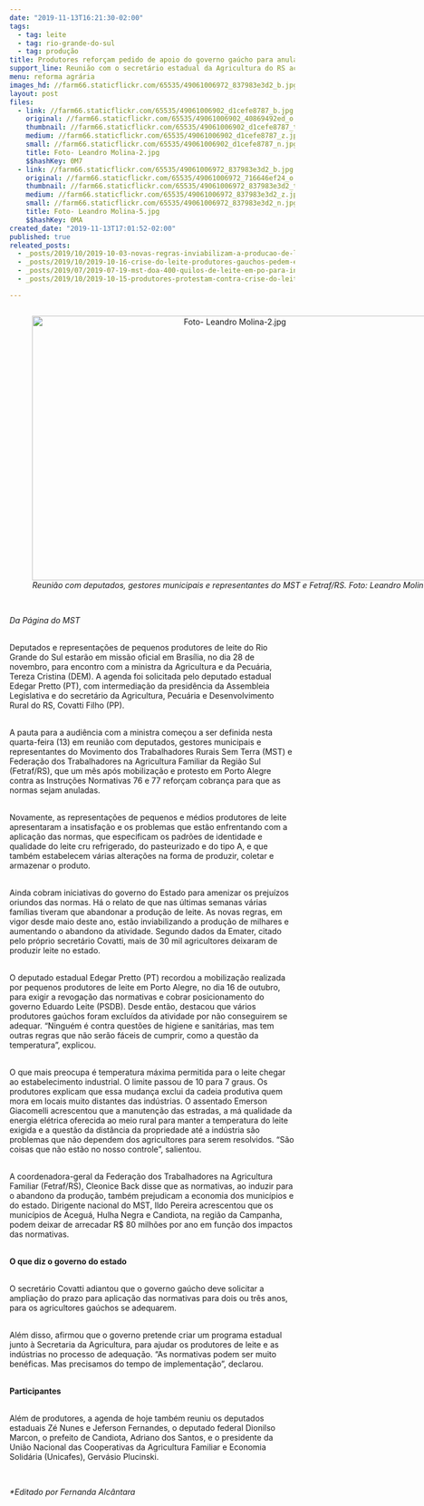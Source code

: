 ```yaml
---
date: "2019-11-13T16:21:30-02:00"
tags:
  - tag: leite
  - tag: rio-grande-do-sul
  - tag: produção
title: Produtores reforçam pedido de apoio do governo gaúcho para anular normativas do leite
support_line: Reunião com o secretário estadual da Agricultura do RS aconteceu nesta quarta-feira (13)
menu: reforma agrária
images_hd: //farm66.staticflickr.com/65535/49061006972_837983e3d2_b.jpg
layout: post
files:
  - link: //farm66.staticflickr.com/65535/49061006902_d1cefe8787_b.jpg
    original: //farm66.staticflickr.com/65535/49061006902_40869492ed_o.jpg
    thumbnail: //farm66.staticflickr.com/65535/49061006902_d1cefe8787_t.jpg
    medium: //farm66.staticflickr.com/65535/49061006902_d1cefe8787_z.jpg
    small: //farm66.staticflickr.com/65535/49061006902_d1cefe8787_n.jpg
    title: Foto- Leandro Molina-2.jpg
    $$hashKey: 0M7
  - link: //farm66.staticflickr.com/65535/49061006972_837983e3d2_b.jpg
    original: //farm66.staticflickr.com/65535/49061006972_716646ef24_o.jpg
    thumbnail: //farm66.staticflickr.com/65535/49061006972_837983e3d2_t.jpg
    medium: //farm66.staticflickr.com/65535/49061006972_837983e3d2_z.jpg
    small: //farm66.staticflickr.com/65535/49061006972_837983e3d2_n.jpg
    title: Foto- Leandro Molina-5.jpg
    $$hashKey: 0MA
created_date: "2019-11-13T17:01:52-02:00"
published: true
releated_posts:
  - _posts/2019/10/2019-10-03-novas-regras-inviabilizam-a-producao-de-leite-no-pais.md
  - _posts/2019/10/2019-10-16-crise-do-leite-produtores-gauchos-pedem-extincao-de-normativas-em-audiencia-publica.md
  - _posts/2019/07/2019-07-19-mst-doa-400-quilos-de-leite-em-po-para-iniciativas-sociais-no-rs.md
  - _posts/2019/10/2019-10-15-produtores-protestam-contra-crise-do-leite-em-porto-alegre.md

---
```

<div style="text-align:center">
<figure class="image" style="display:inline-block"><img alt="Foto- Leandro Molina-2.jpg" height="467" src="//farm66.staticflickr.com/65535/49061006902_d1cefe8787_b.jpg" width="700" />
<figcaption><em>Reuni&atilde;o com deputados, gestores municipais e representantes do MST e Fetraf/RS.&nbsp;Foto: Leandro Molina</em></figcaption>
</figure>
</div>

<p><br />
<em>Da P&aacute;gina do MST</em><br />
&nbsp;</p>

<p>Deputados e representa&ccedil;&otilde;es de pequenos produtores de leite do Rio Grande do Sul estar&atilde;o em miss&atilde;o oficial em Bras&iacute;lia, no dia 28 de novembro, para encontro com a ministra da Agricultura e da Pecu&aacute;ria, Tereza Cristina (DEM). A agenda foi solicitada pelo deputado estadual Edegar Pretto (PT), com intermedia&ccedil;&atilde;o da presid&ecirc;ncia da Assembleia Legislativa e do secret&aacute;rio da Agricultura, Pecu&aacute;ria e Desenvolvimento Rural do RS, Covatti Filho (PP).</p>

<p><br />
A pauta para a audi&ecirc;ncia com a ministra come&ccedil;ou a ser definida nesta quarta-feira (13) em reuni&atilde;o com deputados, gestores municipais e representantes do Movimento dos Trabalhadores Rurais Sem Terra (MST) e Federa&ccedil;&atilde;o dos Trabalhadores na Agricultura Familiar da Regi&atilde;o Sul (Fetraf/RS), que um m&ecirc;s ap&oacute;s mobiliza&ccedil;&atilde;o e protesto em Porto Alegre contra as Instru&ccedil;&otilde;es Normativas 76 e 77 refor&ccedil;am cobran&ccedil;a para que as normas sejam anuladas.</p>

<p><br />
Novamente, as representa&ccedil;&otilde;es de pequenos e m&eacute;dios produtores de leite apresentaram a insatisfa&ccedil;&atilde;o e os problemas que est&atilde;o enfrentando com a aplica&ccedil;&atilde;o das normas, que especificam os padr&otilde;es de identidade e qualidade do leite cru refrigerado, do pasteurizado e do tipo A, e que tamb&eacute;m estabelecem v&aacute;rias altera&ccedil;&otilde;es na forma de produzir, coletar e armazenar o produto.</p>

<p><br />
Ainda cobram iniciativas do governo do Estado para amenizar os preju&iacute;zos oriundos das normas. H&aacute; o relato de que nas &uacute;ltimas semanas v&aacute;rias fam&iacute;lias tiveram que abandonar a produ&ccedil;&atilde;o de leite. As novas regras, em vigor desde maio deste ano, est&atilde;o inviabilizando a produ&ccedil;&atilde;o de milhares e aumentando o abandono da atividade. Segundo dados da Emater, citado pelo pr&oacute;prio secret&aacute;rio Covatti, mais de 30 mil agricultores deixaram de produzir leite no estado.</p>

<p><br />
O deputado estadual Edegar Pretto (PT) recordou a mobiliza&ccedil;&atilde;o realizada por pequenos produtores de leite em Porto Alegre, no dia 16 de outubro, para exigir a revoga&ccedil;&atilde;o das normativas e cobrar posicionamento do governo Eduardo Leite (PSDB). Desde ent&atilde;o, destacou que v&aacute;rios produtores ga&uacute;chos foram exclu&iacute;dos da atividade por n&atilde;o conseguirem se adequar. &ldquo;Ningu&eacute;m &eacute; contra quest&otilde;es de higiene e sanit&aacute;rias, mas tem outras regras que n&atilde;o ser&atilde;o f&aacute;ceis de cumprir, como a quest&atilde;o da temperatura&rdquo;, explicou.&nbsp;</p>

<p><br />
O que mais preocupa &eacute; temperatura m&aacute;xima permitida para o leite chegar ao estabelecimento industrial. O limite passou de 10 para 7 graus. Os produtores explicam que essa mudan&ccedil;a exclui da cadeia produtiva quem mora em locais muito distantes das ind&uacute;strias. O assentado Emerson Giacomelli acrescentou que a manuten&ccedil;&atilde;o das estradas, a m&aacute; qualidade da energia el&eacute;trica oferecida ao meio rural para manter a temperatura do leite exigida e a quest&atilde;o da dist&acirc;ncia da propriedade at&eacute; a ind&uacute;stria s&atilde;o problemas que n&atilde;o dependem dos agricultores para serem resolvidos. &ldquo;S&atilde;o coisas que n&atilde;o est&atilde;o no nosso controle&rdquo;, salientou.</p>

<p><br />
A coordenadora-geral da Federa&ccedil;&atilde;o dos Trabalhadores na Agricultura Familiar (Fetraf/RS), Cleonice Back disse que as normativas, ao induzir para o abandono da produ&ccedil;&atilde;o, tamb&eacute;m prejudicam a economia dos munic&iacute;pios e do estado. Dirigente nacional do MST, Ildo Pereira acrescentou que os munic&iacute;pios de Acegu&aacute;, Hulha Negra e Candiota, na regi&atilde;o da Campanha, podem deixar de arrecadar R$ 80 milh&otilde;es por ano em fun&ccedil;&atilde;o dos impactos das normativas.</p>

<p><br />
<strong>O que diz o governo do estado</strong></p>

<p><br />
O secret&aacute;rio Covatti adiantou que o governo ga&uacute;cho deve solicitar a amplia&ccedil;&atilde;o do prazo para aplica&ccedil;&atilde;o das normativas para dois ou tr&ecirc;s anos, para os agricultores ga&uacute;chos se adequarem.</p>

<p><br />
Al&eacute;m disso, afirmou que o governo pretende criar um programa estadual junto &agrave; Secretaria da Agricultura, para ajudar os produtores de leite e as ind&uacute;strias no processo de adequa&ccedil;&atilde;o. &ldquo;As normativas podem ser muito ben&eacute;ficas. Mas precisamos do tempo de implementa&ccedil;&atilde;o&rdquo;, declarou.</p>

<p><br />
<strong>Participantes</strong></p>

<p><br />
Al&eacute;m de produtores, a agenda de hoje tamb&eacute;m reuniu os deputados estaduais Z&eacute; Nunes e Jeferson Fernandes, o deputado federal Dionilso Marcon, o prefeito de Candiota, Adriano dos Santos, e o presidente da Uni&atilde;o Nacional das Cooperativas da Agricultura Familiar e Economia Solid&aacute;ria (Unicafes), Gerv&aacute;sio Plucinski.</p>

<p>&nbsp;</p>

<p><em>*Editado por Fernanda Alc&acirc;ntara</em></p>
